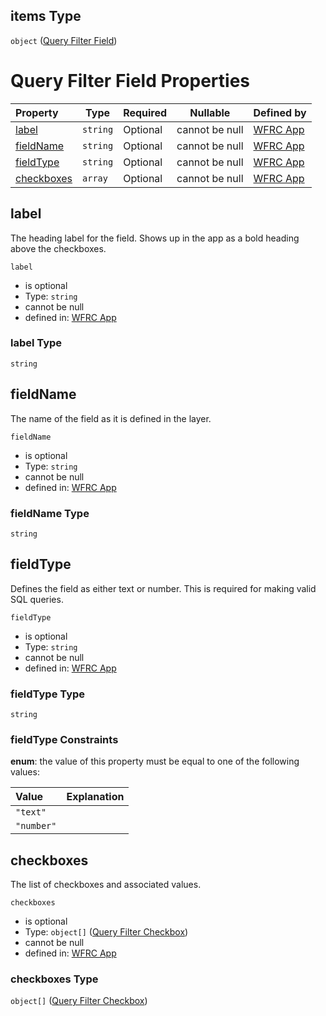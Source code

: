 ## items Type

`object` ([Query Filter Field](config-properties-map-infos-map-info-properties-queryfilter-properties-fields-query-filter-field.md))

# Query Filter Field Properties

| Property                  | Type     | Required | Nullable       | Defined by                                                                                                                                                                                                                                                                                                         |
| :------------------------ | -------- | -------- | -------------- | :----------------------------------------------------------------------------------------------------------------------------------------------------------------------------------------------------------------------------------------------------------------------------------------------------------------- |
| [label](#label)           | `string` | Optional | cannot be null | [WFRC App](config-properties-map-infos-map-info-properties-queryfilter-properties-fields-query-filter-field-properties-label.md "https&#x3A;//wfrc.org/wasatch-choice-map/config.schema.json#/properties/mapInfos/additionalProperties/properties/queryFilter/properties/fields/items/properties/label")           |
| [fieldName](#fieldName)   | `string` | Optional | cannot be null | [WFRC App](config-properties-map-infos-map-info-properties-queryfilter-properties-fields-query-filter-field-properties-fieldname.md "https&#x3A;//wfrc.org/wasatch-choice-map/config.schema.json#/properties/mapInfos/additionalProperties/properties/queryFilter/properties/fields/items/properties/fieldName")   |
| [fieldType](#fieldType)   | `string` | Optional | cannot be null | [WFRC App](config-properties-map-infos-map-info-properties-queryfilter-properties-fields-query-filter-field-properties-fieldtype.md "https&#x3A;//wfrc.org/wasatch-choice-map/config.schema.json#/properties/mapInfos/additionalProperties/properties/queryFilter/properties/fields/items/properties/fieldType")   |
| [checkboxes](#checkboxes) | `array`  | Optional | cannot be null | [WFRC App](config-properties-map-infos-map-info-properties-queryfilter-properties-fields-query-filter-field-properties-checkboxes.md "https&#x3A;//wfrc.org/wasatch-choice-map/config.schema.json#/properties/mapInfos/additionalProperties/properties/queryFilter/properties/fields/items/properties/checkboxes") |

## label

The heading label for the field. Shows up in the app as a bold heading above the checkboxes.


`label`

-   is optional
-   Type: `string`
-   cannot be null
-   defined in: [WFRC App](config-properties-map-infos-map-info-properties-queryfilter-properties-fields-query-filter-field-properties-label.md "https&#x3A;//wfrc.org/wasatch-choice-map/config.schema.json#/properties/mapInfos/additionalProperties/properties/queryFilter/properties/fields/items/properties/label")

### label Type

`string`

## fieldName

The name of the field as it is defined in the layer.


`fieldName`

-   is optional
-   Type: `string`
-   cannot be null
-   defined in: [WFRC App](config-properties-map-infos-map-info-properties-queryfilter-properties-fields-query-filter-field-properties-fieldname.md "https&#x3A;//wfrc.org/wasatch-choice-map/config.schema.json#/properties/mapInfos/additionalProperties/properties/queryFilter/properties/fields/items/properties/fieldName")

### fieldName Type

`string`

## fieldType

Defines the field as either text or number. This is required for making valid SQL queries.


`fieldType`

-   is optional
-   Type: `string`
-   cannot be null
-   defined in: [WFRC App](config-properties-map-infos-map-info-properties-queryfilter-properties-fields-query-filter-field-properties-fieldtype.md "https&#x3A;//wfrc.org/wasatch-choice-map/config.schema.json#/properties/mapInfos/additionalProperties/properties/queryFilter/properties/fields/items/properties/fieldType")

### fieldType Type

`string`

### fieldType Constraints

**enum**: the value of this property must be equal to one of the following values:

| Value      | Explanation |
| :--------- | ----------- |
| `"text"`   |             |
| `"number"` |             |

## checkboxes

The list of checkboxes and associated values.


`checkboxes`

-   is optional
-   Type: `object[]` ([Query Filter Checkbox](config-properties-map-infos-map-info-properties-queryfilter-properties-fields-query-filter-field-properties-checkboxes-query-filter-checkbox.md))
-   cannot be null
-   defined in: [WFRC App](config-properties-map-infos-map-info-properties-queryfilter-properties-fields-query-filter-field-properties-checkboxes.md "https&#x3A;//wfrc.org/wasatch-choice-map/config.schema.json#/properties/mapInfos/additionalProperties/properties/queryFilter/properties/fields/items/properties/checkboxes")

### checkboxes Type

`object[]` ([Query Filter Checkbox](config-properties-map-infos-map-info-properties-queryfilter-properties-fields-query-filter-field-properties-checkboxes-query-filter-checkbox.md))
